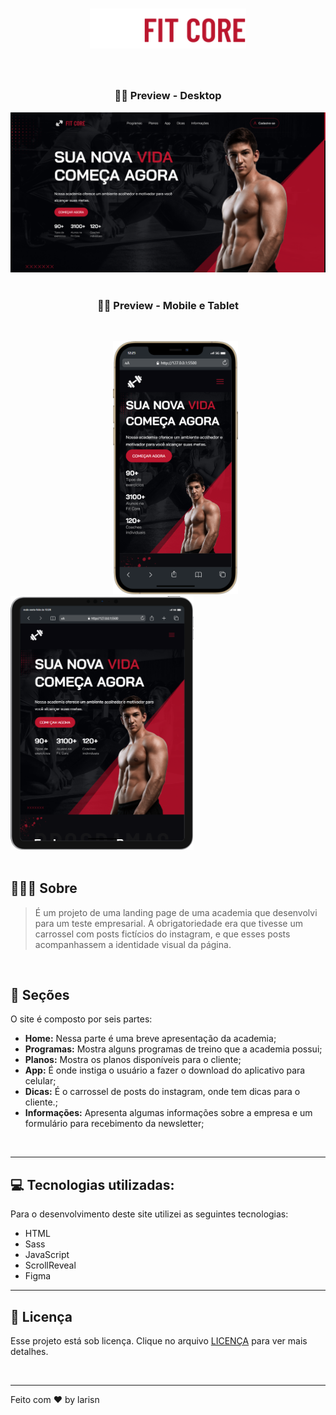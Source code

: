 
<h1 align="center">
<img src="assets/img/brand.svg" width="250px">
</h1>
<br>

<h3 align="center">
💪🏼 Preview - Desktop
</h3>

![Desktop](https://github.com/larisn/fit-core/blob/main/assets/img/preview.png)
<br>
<br>

<h3 align="center">
💪🏼 Preview - Mobile e Tablet
</h3>
<br>

&ensp; &ensp; &ensp; &ensp; &ensp; &ensp; &ensp; &ensp; &ensp; &ensp; &ensp; &ensp; &ensp; &ensp; &ensp; <img src="assets/img/preview-mobile.png" width="200px"> &ensp; &ensp; &ensp; <img src="assets/img/preview-tablet.png" width="293px">
<br>
<br>

## 🏋🏻‍♀️ Sobre

> É um projeto de uma landing page de uma academia que desenvolvi para um teste empresarial. A obrigatoriedade era que tivesse um carrossel com posts fictícios do instagram, e que esses posts acompanhassem a identidade visual da página.
<br>


## 💮 Seções
O site é composto por seis partes:

- **Home:** Nessa parte é uma breve apresentação da academia;
- **Programas:** Mostra alguns programas de treino que a academia possui;
- **Planos:** Mostra os planos disponíveis para o cliente;
- **App:** É onde instiga o usuário a fazer o download do aplicativo para celular;
- **Dicas:** É o carrossel de posts do instagram, onde tem dicas para o cliente.;
- **Informações:** Apresenta algumas informações sobre a empresa e um formulário para recebimento da newsletter;
<br>

---

## 💻 Tecnologias utilizadas:

Para o desenvolvimento deste site utilizei as seguintes tecnologias:

* HTML
* Sass
* JavaScript
* ScrollReveal
* Figma

---

## 🎐 Licença
Esse projeto está sob licença. Clique no arquivo [LICENÇA](https://github.com/larisn/larisn/blob/main/LICENSE.md) para ver mais detalhes.

<br>

---

Feito com ❤️ by larisn

